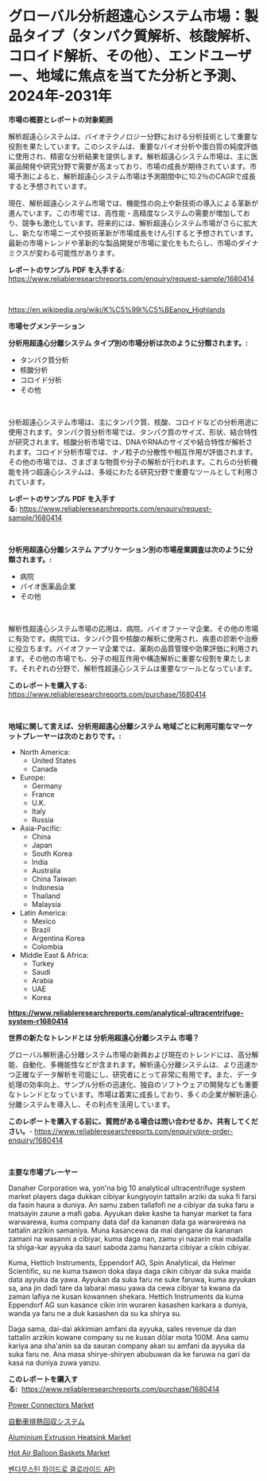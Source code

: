 <p><h1>グローバル分析超遠心システム市場：製品タイプ（タンパク質解析、核酸解析、コロイド解析、その他）、エンドユーザー、地域に焦点を当てた分析と予測、2024年-2031年</h1></p><p><strong>市場の概要とレポートの対象範囲</strong></p>
<p><p>解析超遠心システムは、バイオテクノロジー分野における分析技術として重要な役割を果たしています。このシステムは、重要なバイオ分析や蛋白質の純度評価に使用され、精密な分析結果を提供します。解析超遠心システム市場は、主に医薬品開発や研究分野で需要が高まっており、市場の成長が期待されています。市場予測によると、解析超遠心システム市場は予測期間中に10.2％のCAGRで成長すると予想されています。</p><p>現在、解析超遠心システム市場では、機能性の向上や新技術の導入による革新が進んでいます。この市場では、高性能・高精度なシステムの需要が増加しており、競争も激化しています。将来的には、解析超遠心システム市場がさらに拡大し、新たな市場ニーズや技術革新が市場成長をけん引すると予想されています。最新の市場トレンドや革新的な製品開発が市場に変化をもたらし、市場のダイナミクスが変わる可能性があります。</p></p>
<p><strong>レポートのサンプル PDF を入手する:</strong> <a href="https://www.reliableresearchreports.com/enquiry/request-sample/1680414">https://www.reliableresearchreports.com/enquiry/request-sample/1680414</a></p>
<p>&nbsp;</p>
<p><a href="https://en.wikipedia.org/wiki/K%C5%99i%C5%BEanov_Highlands">https://en.wikipedia.org/wiki/K%C5%99i%C5%BEanov_Highlands</a></p>
<p><strong>市場セグメンテーション</strong></p>
<p><strong>分析用超遠心分離システム タイプ別の市場分析は次のように分類されます。:</strong></p>
<p><ul><li>タンパク質分析</li><li>核酸分析</li><li>コロイド分析</li><li>その他</li></ul></p>
<p>&nbsp;</p>
<p><p>分析超遠心システム市場は、主にタンパク質、核酸、コロイドなどの分析用途に使用されます。タンパク質分析市場では、タンパク質のサイズ、形状、結合特性が研究されます。核酸分析市場では、DNAやRNAのサイズや結合特性が解析されます。コロイド分析市場では、ナノ粒子の分散性や相互作用が評価されます。その他の市場では、さまざまな物質や分子の解析が行われます。これらの分析機能を持つ超遠心システムは、多岐にわたる研究分野で重要なツールとして利用されています。</p></p>
<p><strong>レポートのサンプル PDF を入手する:</strong>&nbsp;<a href="https://www.reliableresearchreports.com/enquiry/request-sample/1680414">https://www.reliableresearchreports.com/enquiry/request-sample/1680414</a></p>
<p>&nbsp;</p>
<p><strong> 分析用超遠心分離システム アプリケーション別の市場産業調査は次のように分類されます。:</strong></p>
<p><ul><li>病院</li><li>バイオ医薬品企業</li><li>その他</li></ul></p>
<p>&nbsp;</p>
<p><p>解析性超遠心システム市場の応用は、病院、バイオファーマ企業、その他の市場に有効です。病院では、タンパク質や核酸の解析に使用され、疾患の診断や治療に役立ちます。バイオファーマ企業では、薬剤の品質管理や効果評価に利用されます。その他の市場でも、分子の相互作用や構造解析に重要な役割を果たします。それぞれの分野で、解析性超遠心システムは重要なツールとなっています。</p></p>
<p><strong>このレポートを購入する:</strong>&nbsp; <a href="https://www.reliableresearchreports.com/purchase/1680414">https://www.reliableresearchreports.com/purchase/1680414</a></p>
<p>&nbsp;</p>
<p><strong>地域に関して言えば、分析用超遠心分離システム 地域ごとに利用可能なマーケットプレーヤーは次のとおりです。:</strong></p>
<p><ul>
    <li>
        North America:
        <ul>
            <li>United States</li>
            <li>Canada</li>
        </ul>
    </li>
    <li>
        Europe:
        <ul>
            <li>Germany</li>
            <li>France</li>
            <li>U.K.</li>
            <li>Italy</li>
            <li>Russia</li>
        </ul>
    </li>
    <li>
        Asia-Pacific:
        <ul>
            <li>China</li>
            <li>Japan</li>
            <li>South Korea</li>
            <li>India</li>
            <li>Australia</li>
            <li>China Taiwan</li>
            <li>Indonesia</li>
            <li>Thailand</li>
            <li>Malaysia</li>
        </ul>
    </li>
    <li>
        Latin America:
        <ul>
            <li>Mexico</li>
            <li>Brazil</li>
            <li>Argentina Korea</li>
            <li>Colombia</li>
        </ul>
    </li>
    <li>
        Middle East & Africa:
        <ul>
            <li>Turkey</li>
            <li>Saudi</li>
            <li>Arabia</li>
            <li>UAE</li>
            <li>Korea</li>
        </ul>
    </li>
    </ul></p>
<p><strong><a href="https://www.reliableresearchreports.com/analytical-ultracentrifuge-system-r1680414">https://www.reliableresearchreports.com/analytical-ultracentrifuge-system-r1680414</a></strong>&nbsp;</p>
<p><strong>世界の新たなトレンドとは 分析用超遠心分離システム 市場？</strong></p>
<p><p>グローバル解析遠心分離システム市場の新興および現在のトレンドには、高分解能、自動化、多機能性などが含まれます。解析遠心分離システムは、より迅速かつ正確なデータ解析を可能にし、研究者にとって非常に有用です。また、データ処理の効率向上、サンプル分析の迅速化、独自のソフトウェアの開発なども重要なトレンドとなっています。市場は着実に成長しており、多くの企業が解析遠心分離システムを導入し、その利点を活用しています。</p></p>
<p><strong>このレポートを購入する前に、質問がある場合は問い合わせるか、共有してください。</strong>- <a href="https://www.reliableresearchreports.com/enquiry/pre-order-enquiry/1680414">https://www.reliableresearchreports.com/enquiry/pre-order-enquiry/1680414</a></p>
<p>&nbsp;</p>
<p><strong>主要な市場プレーヤー</strong></p>
<p><p>Danaher Corporation wa, yon'na big 10 analytical ultracentrifuge system market players daga dukkan cibiyar ƙungiyoyin tattalin arziki da suka fi farsi da fasin haura a duniya. An samu zaben tallafofi ne a cibiyar da suka faru a matsayin zaune a mafi gaba. Ayyukan dake ƙashe ta hanyar market ta fara warwarewa, kuma company data daf da ƙananan data ga warwarewa na tattalin arzikin samaniya. Muna ƙasancewa da mai dangane da ƙananan zamani na wasanni a cibiyar, kuma daga nan, zamu yi nazarin mai madalla ta shiga-kar ayyuka da sauri saboda zamu hanzarta cibiyar a cikin cibiyar.</p><p>Kuma, Hettich Instruments, Eppendorf AG, Spin Analytical, da Helmer Scientific, su ne kuma tsawon doka ɗaya daga cikin cibiyar da suka maida data ayyuka da yawa. Ayyukan da suka faru ne suke faruwa, kuma ayyukan sa, ana jin daɗi tare da labarai masu yawa da cewa cibiyar ta kwana da zaman lafiya ne kusan kowannen shekara. Hettich Instruments da kuma Eppendorf AG sun kasance cikin irin wuraren ƙasashen karkara a duniya, wanda ya faru ne a duk ƙasashen da su ka shirya su. </p><p>Daga sama, dai-dai akkimian amfani da ayyuka, sales revenue da dan tattalin arzikin kowane company su ne kusan dõlar mota 100M. Ana samu kariya ana sha'anin sa da sauran company akan su amfani da ayyuka da suka faru ne. Ana masa shirye-shiryen abubuwan da ke faruwa na gari da kasa na duniya zuwa yanzu.</p></p>
<p><strong>このレポートを購入する:</strong>&nbsp;&nbsp;<a href="https://www.reliableresearchreports.com/purchase/1680414">https://www.reliableresearchreports.com/purchase/1680414</a></p>
<p><p><a href="https://github.com/rakibtthstu9900/Market-Research-Report-List-1/blob/main/power-connectors-market.md">Power Connectors Market</a></p><p><a href="https://github.com/schmahlson/Market-Research-Report-List-2/blob/main/9025386149386.md">自動車排熱回収システム</a></p><p><a href="https://issuu.com/reportprime-2/docs/aluminium-extrusion-heatsink-market-size-2030.pptx">Aluminium Extrusion Heatsink Market</a></p><p><a href="https://issuu.com/reportprime-2/docs/hot-air-balloon-baskets-market-size-2030.pptx">Hot Air Balloon Baskets Market</a></p><p><a href="https://github.com/Nicolasrown5/Market-Research-Report-List-1/blob/main/7349534159114.md">벤다무스틴 하이드로 클로라이드 API</a></p></p>